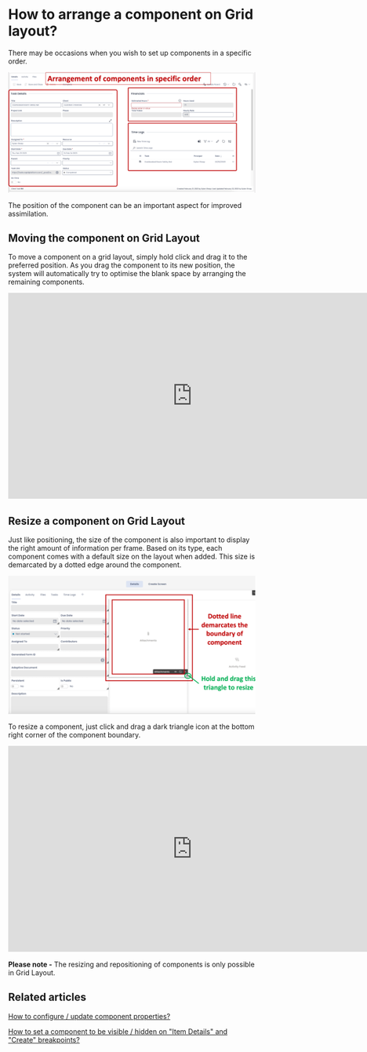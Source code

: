 # How to arrange a component on Grid layout?

There may be occasions when you wish to set up components in a specific order.

![An arrangment of components on a grid](<An arrangment of components on a grid.png>)

The position of the component can be an important aspect for improved assimilation.

## **Moving the component on Grid Layout**

To move a component on a grid layout, simply hold click and drag it to the preferred position. As you drag the component to its new position, the system will automatically try to optimise the blank space by arranging the remaining components.

<iframe allowfullscreen="allowfullscreen" frameborder="0" height="420" src="https://www.youtube.com/embed/J479BhbjLBM?si=lGzEKBDM4d5nsDRy" title="YouTube video player" width="750"></iframe>

## **Resize a component on Grid Layout**

Just like positioning, the size of the component is also important to display the right amount of information per frame. Based on its type, each component comes with a default size on the layout when added. This size is demarcated by a dotted edge around the component.

![Anatomy of a component](<Anatomy of a component.png>)

To resize a component, just click and drag a dark triangle icon at the bottom right corner of the component boundary.

<iframe allowfullscreen="allowfullscreen" frameborder="0" height="420" src="https://www.youtube.com/embed/bMEWEtVBxAs?si=joH3FRqfaX8565Lj" title="YouTube video player" width="750"></iframe>

**Please note -** The resizing and repositioning of components is only possible in Grid Layout.

## **Related articles**

[How to configure / update component properties?](https://docs.rapidplatform.com/books/experiences/page/how-to-configure-update-component-properties "How to configure / update component properties?")

[How to set a component to be visible / hidden on "Item Details" and "Create" breakpoints?](https://docs.rapidplatform.com/books/experiences/page/how-to-set-a-component-to-be-visible-hidden-on-item-details-and-create-breakpoints "How to set a component to be visible / hidden on 'Item Details' and 'Create' breakpoints?")
